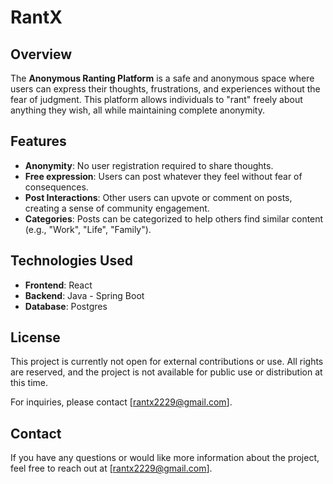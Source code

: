 # RantX

## Overview
The **Anonymous Ranting Platform** is a safe and anonymous space where users can express their thoughts, frustrations, and experiences without the fear of judgment. This platform allows individuals to "rant" freely about anything they wish, all while maintaining complete anonymity.

## Features
- **Anonymity**: No user registration required to share thoughts.
- **Free expression**: Users can post whatever they feel without fear of consequences.
- **Post Interactions**: Other users can upvote or comment on posts, creating a sense of community engagement.
- **Categories**: Posts can be categorized to help others find similar content (e.g., "Work", "Life", "Family").

## Technologies Used
- **Frontend**: React
- **Backend**: Java - Spring Boot
- **Database**: Postgres

## License
This project is currently not open for external contributions or use. All rights are reserved, and the project is not available for public use or distribution at this time.

For inquiries, please contact [rantx2229@gmail.com].

## Contact
If you have any questions or would like more information about the project, feel free to reach out at [rantx2229@gmail.com].
